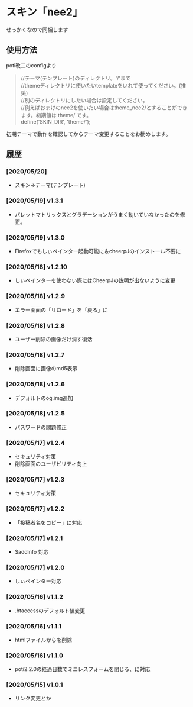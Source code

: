 # スキン「nee2」

せっかくなので同梱します

## 使用方法

poti改二のconfigより

> //テーマ(テンプレート)のディレクトリ。'/'まで  
> //themeディレクトリに使いたいtemplateをいれて使ってください。(推奨)  
> //別のディレクトリにしたい場合は設定してください。  
> //例えばおまけのnee2を使いたい場合はtheme_nee2/とすることができます。初期値は theme/ です。  
> define('SKIN_DIR', 'theme/');  

初期テーマで動作を確認してからテーマ変更することをお勧めします。

## 履歴

### [2020/05/20]

- スキン→テーマ(テンプレート)

### [2020/05/19] v1.3.1

- パレットマトリックスとグラデーションがうまく動いていなかったのを修正。

### [2020/05/19] v1.3.0

- Firefoxでもしぃペインター起動可能に＆cheerpJのインストール不要に

### [2020/05/18] v1.2.10

- しぃペインターを使わない際にはCheerpJの説明が出ないように変更

### [2020/05/18] v1.2.9

- エラー画面の「リロード」を「戻る」に

### [2020/05/18] v1.2.8

- ユーザー削除の画像だけ消す復活

### [2020/05/18] v1.2.7

- 削除画面に画像のmd5表示

### [2020/05/18] v1.2.6

- デフォルトのog.img追加

### [2020/05/18] v1.2.5

- パスワードの問題修正

### [2020/05/17] v1.2.4

- セキュリティ対策
- 削除画面のユーザビリティ向上

### [2020/05/17] v1.2.3

- セキュリティ対策

### [2020/05/17] v1.2.2

- 「投稿者名をコピー」に対応

### [2020/05/17] v1.2.1

- $addinfo 対応

### [2020/05/17] v1.2.0

- しぃペインター対応

### [2020/05/16] v1.1.2

- .htaccessのデフォルト値変更

### [2020/05/16] v1.1.1

- htmlファイルから<?php echo "\n"; ?>を削除

### [2020/05/16] v1.1.0

- poti2.2.0の経過日数でミニレスフォームを閉じる、に対応

### [2020/05/15] v1.0.1

- リンク変更とか